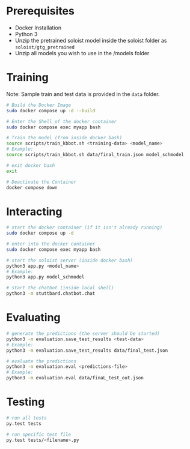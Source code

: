# Prerequisites
- Docker Installation
- Python 3
- Unzip the pretrained soloist model inside the soloist folder as `soloist/gtg_pretrained`
- Unzip all models you wish to use in the /models folder

# Training

Note: Sample train and test data is provided in the `data` folder. 

```bash
# Build the Docker Image
sudo docker compose up -d --build

# Enter the Shell of the docker container
sudo docker compose exec myapp bash

# Train the model (from inside docker bash)
source scripts/train_kbbot.sh <training-data> <model_name>
# Example:
source scripts/train_kbbot.sh data/final_train.json model_schmodel

# exit docker bash
exit

# Deactivate the Container
docker compose down
```

# Interacting
```bash
# start the docker container (if it isn't already running)
sudo docker compose up -d

# enter into the docker container
sudo docker compose exec myapp bash

# start the soloist server (inside docker bash)
python3 app.py <model_name>
# Example:
python3 app.py model_schmodel

# start the chatbot (inside local shell)
python3 -m stuttbard.chatbot.chat
```

# Evaluating
```bash
# generate the predictions (the server should be started)
python3 -m evaluation.save_test_results <test-data>
# Example:
python3 -m evaluation.save_test_results data/final_test.json

# evaluate the predictions
python3 -m evaluation.eval <predictions-file>
# Example:
python3 -m evaluation.eval data/finaL_test_out.json
```

# Testing
```bash
# run all tests
py.test tests

# run specific test file
py.test tests/<filename>.py
```
